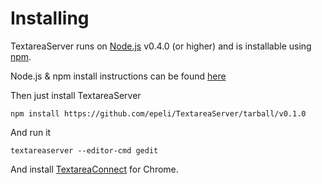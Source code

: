 

# Installing

TextareaServer runs on [Node.js][] v0.4.0 (or higher) and is installable using [npm][].

Node.js & npm install instructions can be found [here](https://github.com/ry/node/wiki/Installation)

Then just install TextareaServer

    npm install https://github.com/epeli/TextareaServer/tarball/v0.1.0

And run it

    textareaserver --editor-cmd gedit

And install [TextareaConnect][] for Chrome.

[Node.js]: http://nodejs.org/
[npm]: http://npmjs.org/
[TextareaConnect]: https://github.com/epeli/TextareaConnect
